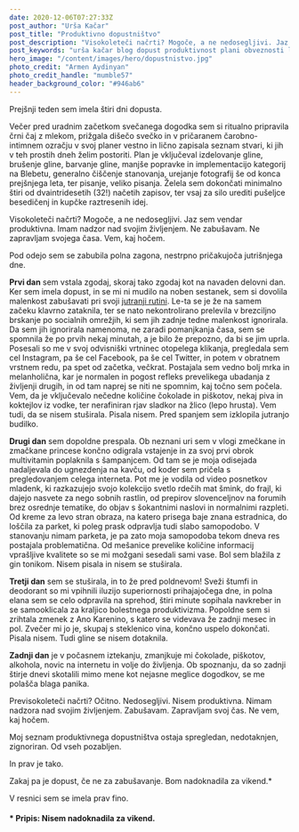 ```yaml
---
date: 2020-12-06T07:27:33Z
post_author: "Urša Kačar"
post_title: "Produktivno dopustništvo"
post_description: "Visokoleteči načrti? Mogoče, a ne nedosegljivi. Jaz sem vendar produktivna. Imam nadzor nad svojim življenjem. Ne zabušavam. Ne zapravljam svojega časa. Vem, kaj hočem."
post_keywords: "urša kačar blog dopust produktivnost plani obveznosti lenoba"
hero_image: "/content/images/hero/dopustnistvo.jpg"
photo_credit: "Armen Aydinyan"
photo_credit_handle: "mumble57"
header_background_color: "#946ab6"
---
```


Prejšnji teden sem imela štiri dni dopusta.

Večer pred uradnim začetkom svečanega dogodka sem si ritualno pripravila črni čaj z mlekom, prižgala dišečo svečko in v pričaranem čarobno-intimnem ozračju v svoj planer vestno in lično zapisala seznam stvari, ki jih v teh prostih dneh želim postoriti. Plan je vključeval izdelovanje gline, brušenje gline, barvanje gline, manjše popravke in implementacijo kategorij na Blebetu, generalno čiščenje stanovanja, urejanje fotografij še od konca prejšnjega leta, ter pisanje, veliko pisanja. Želela sem dokončati minimalno štiri od dvaintridesetih (32!) načetih zapisov, ter vsaj za silo urediti pušeljce besedičenj in kupčke raztresenih idej.

Visokoleteči načrti? Mogoče, a ne nedosegljivi. Jaz sem vendar produktivna. Imam nadzor nad svojim življenjem. Ne zabušavam. Ne zapravljam svojega časa. Vem, kaj hočem.

Pod odejo sem se zabubila polna zagona, nestrpno pričakujoča jutrišnjega dne.

**Prvi dan** sem vstala zgodaj, skoraj tako zgodaj kot na navaden delovni dan. Ker sem imela dopust, in se mi ni mudilo na noben sestanek, sem si dovolila malenkost zabušavati pri svoji <span style="color:purple">[jutranji rutini](0820-jutranja-rutina)</span>. Le-ta se je že na samem začeku klavrno zataknila, ter se nato nekontrolirano prelevila v brezciljno brskanje po socialnih omrežjih, ki sem jih zadnje tedne malenkost ignorirala. Da sem jih ignorirala namenoma, ne zaradi pomanjkanja časa, sem se spomnila že po prvih nekaj minutah, a je bilo že prepozno, da bi se jim uprla. Posesali so me v svoj odvisniški vrtninec otopelega klikanja, pregledala sem cel Instagram, pa še cel Facebook, pa še cel Twitter, in potem v obratnem vrstnem redu, pa spet od začetka, večkrat. Postajala sem vedno bolj mrka in melanholična, kar je normalen in pogost refleks prevelikega ubadanja z življenji drugih, in od tam naprej se niti ne spomnim, kaj točno sem počela. Vem, da je vključevalo nečedne količine čokolade in piškotov, nekaj piva in koktejlov iz vodke, ter nerafiniran rjav sladkor na žlico (lepo hrusta). Vem tudi, da se nisem stuširala. Pisala nisem. Pred spanjem sem izklopila jutranjo budilko.

**Drugi dan** sem dopoldne prespala. Ob neznani uri sem v vlogi zmečkane in zmačkane princese končno odigrala vstajenje in za svoj prvi obrok multivitamin poplaknila s šampanjcem. Od tam se je moja odisejada nadaljevala do ugnezdenja na kavču, od koder sem pričela s pregledovanjem celega interneta. Pot me je vodila od video posnetkov mladenk, ki razkazujejo svojo kolekcijo svetlo rdečih mat šmink, do frajl, ki dajejo nasvete za nego sobnih rastlin, od prepirov slovenceljnov na forumih brez osrednje tematike, do objav s šokantnimi naslovi in normalnimi razpleti. Od kreme za levo stran obraza, na katero prisega baje znana estradnica, do loščila za parket, ki poleg prask odpravlja tudi slabo samopodobo. V stanovanju nimam parketa, je pa zato moja samopodoba tekom dneva res postajala problematična. Od mešanice prevelike količine informacij vprašljive kvalitete so se mi možgani sesedali sami vase. Bol sem blažila z gin tonikom. Nisem pisala in nisem se stuširala.

**Tretji dan** sem se stuširala, in to že pred poldnevom! Sveži štumfi in deodorant so mi vpihnili iluzijo superiornosti prihajajočega dne, in polna elana sem se celo odpravila na sprehod, štiri minute sopihala navkreber in se samooklicala za kraljico bolestnega produktivizma. Popoldne sem si zrihtala zmenek z Ano Karenino, s katero se videvava že zadnji mesec in pol. Zvečer mi jo je, skupaj s steklenico vina, končno uspelo dokončati. Pisala nisem. Tudi gline se nisem dotaknila.

**Zadnji dan** je v počasnem iztekanju, zmanjkuje mi čokolade, piškotov, alkohola, novic na internetu in volje do življenja. Ob spoznanju, da so zadnji štirje dnevi skotalili mimo mene kot nejasne meglice dogodkov, se me polašča blaga panika.

Previsokoleteči načrti? Očitno. Nedosegljivi. Nisem produktivna. Nimam nadzora nad svojim življenjem. Zabušavam. Zapravljam svoj čas. Ne vem, kaj hočem.

Moj seznam produktivnega dopustništva ostaja spregledan, nedotaknjen, zignoriran. Od vseh pozabljen.

In prav je tako.

Zakaj pa je dopust, če ne za zabušavanje. Bom nadoknadila za vikend.\*

V resnici sem se imela prav fino.

#### \* Pripis: Nisem nadoknadila za vikend.
